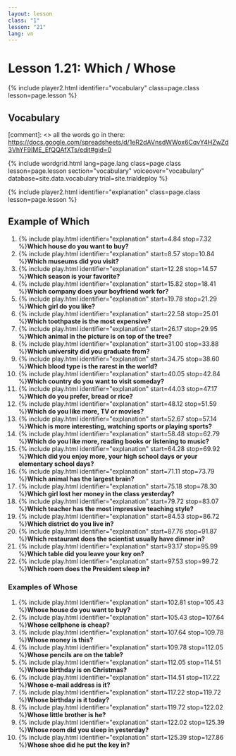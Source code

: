 ```yaml
---
layout: lesson
class: "1"
lesson: "21"
lang: vn
---
```



# Lesson 1.21: Which / Whose 


{% include player2.html identifier="vocabulary" class=page.class lesson=page.lesson %}
## Vocabulary 

[comment]: <>  all the words go in there: https://docs.google.com/spreadsheets/d/1eR2dAVnsdWWox6CqvY4HZwZd3VhYF9IME_EfQQAfXTs/edit#gid=0

{% include wordgrid.html lang=page.lang
		class=page.class 
		lesson=page.lesson 
		section="vocabulary"
		voiceover="vocabulary"
		database=site.data.vocabulary 
		trial=site.trialdeploy %}
		

{% include player2.html identifier="explanation" class=page.class lesson=page.lesson %}

## Example of Which
1. {% include play.html identifier="explanation" start=4.84 stop=7.32 %}**Which house do you want to buy?**
2. {% include play.html identifier="explanation" start=8.57 stop=10.84 %}**Which museums did you visit?**
3. {% include play.html identifier="explanation" start=12.28 stop=14.57 %}**Which season is your favorite?**
4. {% include play.html identifier="explanation" start=15.82 stop=18.41 %}**Which company does your boyfriend work for?**
5. {% include play.html identifier="explanation" start=19.78 stop=21.29 %}**Which girl do you like?**
6. {% include play.html identifier="explanation" start=22.58 stop=25.01 %}**Which toothpaste is the most expensive?** 
7. {% include play.html identifier="explanation" start=26.17 stop=29.95 %}**Which animal in the picture is on top of the tree?**
8. {% include play.html identifier="explanation" start=31.00 stop=33.88 %}**Which university did you graduate from?**
9. {% include play.html identifier="explanation" start=34.75 stop=38.60 %}**Which blood type is the rarest in the world?**
10. {% include play.html identifier="explanation" start=40.05 stop=42.84 %}**Which country do you want to visit someday?**
11. {% include play.html identifier="explanation" start=44.03 stop=47.17 %}**Which do you prefer, bread or rice?**
12. {% include play.html identifier="explanation" start=48.12 stop=51.59 %}**Which do you like more, TV or movies?**
13. {% include play.html identifier="explanation" start=52.67 stop=57.14 %}**Which is more interesting, watching sports or playing sports?**
14. {% include play.html identifier="explanation" start=58.48 stop=62.79 %}**Which do you like more, reading books or listening to music?**
15. {% include play.html identifier="explanation" start=64.28 stop=69.92 %}**Which did you enjoy more, your high school days or your elementary school days?**
16. {% include play.html identifier="explanation" start=71.11 stop=73.79 %}**Which animal has the largest brain?**
17. {% include play.html identifier="explanation" start=75.18 stop=78.30 %}**Which girl lost her money in the class yesterday?**
18. {% include play.html identifier="explanation" start=79.72 stop=83.07 %}**Which teacher has the most impressive teaching style?**
19. {% include play.html identifier="explanation" start=84.53 stop=86.72 %}**Which district do you live in?**
20. {% include play.html identifier="explanation" start=87.76 stop=91.87 %}**Which restaurant does the scientist usually have dinner in?**
21. {% include play.html identifier="explanation" start=93.17 stop=95.99 %}**Which table did you leave your key on?**
22. {% include play.html identifier="explanation" start=97.53 stop=99.72 %}**Which room does the President sleep in?**

### Examples of Whose 
1. {% include play.html identifier="explanation" start=102.81 stop=105.43 %}**Whose house do you want to buy?**
2. {% include play.html identifier="explanation" start=105.43 stop=107.64 %}**Whose cellphone is cheap?**
3. {% include play.html identifier="explanation" start=107.64 stop=109.78 %}**Whose money is this?**
4. {% include play.html identifier="explanation" start=109.78 stop=112.05 %}**Whose pencils are on the table?**
5. {% include play.html identifier="explanation" start=112.05 stop=114.51 %}**Whose birthday is on Christmas?**
6. {% include play.html identifier="explanation" start=114.51 stop=117.22 %}**Whose e-mail address is it?**
7. {% include play.html identifier="explanation" start=117.22 stop=119.72 %}**Whose birthday is it today?**
8. {% include play.html identifier="explanation" start=119.72 stop=122.02 %}**Whose little brother is he?**
9. {% include play.html identifier="explanation" start=122.02 stop=125.39 %}**Whose room did you sleep in yesterday?**
10. {% include play.html identifier="explanation" start=125.39 stop=127.86 %}**Whose shoe did he put the key in?** 
